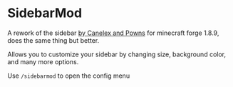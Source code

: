 # SidebarMod

A rework of the sidebar [by Canelex and Powns](https://youtu.be/cn9VvT43yRs) for minecraft forge 1.8.9, does the same thing but better.

Allows you to customize your sidebar by changing size, background color, and many more options.

Use `/sidebarmod` to open the config menu
